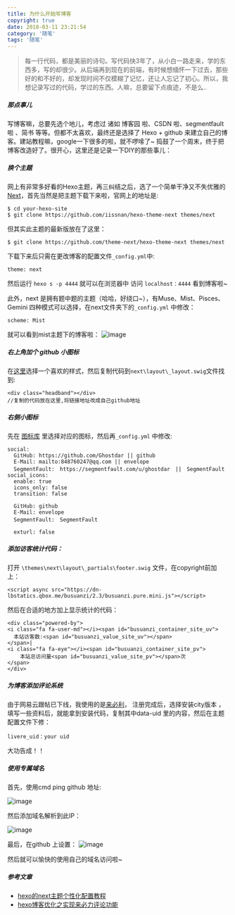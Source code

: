 ```yaml
---
title: 为什么开始写博客
copyright: true
date: 2018-03-11 23:21:54
category: '随笔'
tags: '随笔'
---
```


> 每一行代码，都是美丽的诗句。写代码快3年了，从小白一路走来，学的东西多，写的却很少。从后端再到现在的前端，有时候想缅怀一下过去，那些好的和不好的，却发现时间不仅模糊了记忆，还让人忘记了初心。所以，我想记录写过的代码，学过的东西。人嘛，总要留下点痕迹，不是么..

<!-- more -->

##### 那点事儿

写博客嘛，总要先选个地儿，考虑过 诸如 博客园 啦、CSDN 啦、segmentfault 啦 、简书 等等。但都不太喜欢，最终还是选择了 Hexo + github 来建立自己的博客。建站教程嘛，google一下很多的啦，就不啰嗦了~ 捣鼓了一个周末，终于把博客改造好了。很开心，这里还是记录一下DIY的那些事儿：

##### 换个主题

网上有非常多好看的Hexo主题，再三纠结之后，选了一个简单干净又不失优雅的 [Next](http://theme-next.iissnan.com/theme-settings.html)，首先当然是把主题下载下来啦，官网上的地址是:
```
$ cd your-hexo-site
$ git clone https://github.com/iissnan/hexo-theme-next themes/next
```
但其实此主题的最新版放在了这里：

```
$ git clone https://github.com/theme-next/hexo-theme-next themes/next
```
下载下来后只需在更改博客的配置文件``_config.yml``中:
```
theme: next 
```
然后运行 ``hexo s -p 4444``  就可以在浏览器中 访问 ``localhost：4444`` 看到博客啦~

此外，next 是拥有题中题的主题（哈哈，好绕口~），有Muse、Mist、Pisces、Gemini 四种模式可以选择，在next文件夹下的``_config.yml`` 中修改：
```
scheme: Mist
```
就可以看到mist主题下的博客啦：
![image](/img/博客.png)



##### 右上角加个 github 小图标

在[这里](https://github.com/blog/273-github-ribbons)选择一个喜欢的样式，然后复制代码到``next\layout\_layout.swig``文件找到:

```
<div class="headband"></div>
//复制的代码放在这里,将链接地址改成自己github地址
```

##### 右侧小图标

先在 [图标库](https://fontawesome.com/icons?d=gallery) 里选择对应的图标，然后再``_config.yml`` 中修改:

```
social:
  GitHub: https://github.com/Ghostdar || github
  E-Mail: mailto:848760247@qq.com || envelope
  SegmentFault:　https://segmentfault.com/u/ghostdar　||　SegmentFault 
social_icons:
  enable: true
  icons_only: false
  transition: false
  
  GitHub: github
  E-Mail: envelope
  SegmentFault:　SegmentFault 
  
  exturl: false
```


##### 添加访客统计代码：

打开 ``\themes\next\layout\_partials\footer.swig`` 文件，在copyright前加上：

```
<script async src="https://dn-lbstatics.qbox.me/busuanzi/2.3/busuanzi.pure.mini.js"></script>
```

然后在合适的地方加上显示统计的代码：

```
<div class="powered-by">
<i class="fa fa-user-md"></i><span id="busuanzi_container_site_uv">
  本站访客数:<span id="busuanzi_value_site_uv"></span>
</span>|
<i class="fa fa-eye"></i><span id="busuanzi_container_site_pv">
    本站总访问量<span id="busuanzi_value_site_pv"></span>次
</span>
</div>
```

##### 为博客添加评论系统

由于网易云跟帖已下线，我使用的是[来必利](https://livere.com/)，
注册完成后，选择安装city版本 ，填写一些资料后，就能拿到安装代码，复制其中data-uid 里的内容，然后在主题配置文件下修：

```
livere_uid：your uid
```

大功告成！！


##### 使用专属域名
首先，使用cmd  ping github 地址:

![image](/img/cmd.png)

然后添加域名解析到此IP：

![image](/img/域名解析.png)

最后，在github 上设置：
![image](/img/github设置.png)

然后就可以愉快的使用自己的域名访问啦~


##### 参考文章

 - [hexo的next主题个性化配置教程](http://shenzekun.cn/hexo%E7%9A%84next%E4%B8%BB%E9%A2%98%E4%B8%AA%E6%80%A7%E5%8C%96%E9%85%8D%E7%BD%AE%E6%95%99%E7%A8%8B.html)
 - [hexo博客优化之实现来必力评论功能](http://blog.csdn.net/qwerty200696/article/details/78836421)


